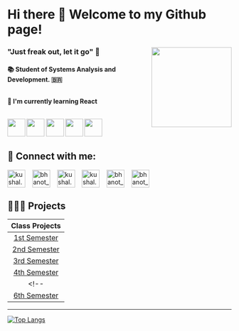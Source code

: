 # Hi there 👋 Welcome to my Github page! 

<div style="display: inline_block">
<img align="right" src="https://user-images.githubusercontent.com/79669245/178828986-7ff052be-4131-40da-8a18-595e29555bb8.jpeg" height="180">
<div>
    
<h3 align="left"> "Just freak out, let it go" 🌈 </h3>
<p align="left"><h4>
📚 Student of Systems Analysis and Development.  🇧🇷 <br><br>

🌱 I'm currently learning React <br><br>

<code><img height="40" src="https://user-images.githubusercontent.com/79669245/178830398-4ffe71eb-1119-4ca0-b3bb-435817512843.png"></code>
<code><img height="40" src="https://user-images.githubusercontent.com/79669245/178830275-454697d8-a053-4c8f-8819-44ff2894d894.jpg"></code>
<code><img height="40" src="https://user-images.githubusercontent.com/79669245/178830786-a9d256d2-e67a-4ef5-8ca4-2b5df2c5cd45.jpg"></code>
<code><img height="40" src="https://user-images.githubusercontent.com/79669245/178831011-379bbd50-755c-4acd-8c7c-9ab800c0f3bf.jpg"></code>
<code><img height="40" src="https://user-images.githubusercontent.com/79669245/178831144-c76e98db-98fb-47b2-b74b-af0a2bfe0b2f.png"></code>

</left> 
</div>

<h2>👥 Connect with me:</h2>

<p align="left">
<a href="https://www.instagram.com/julianna_shiro/" target="blank"><img align="center" src="https://cdn.jsdelivr.net/npm/simple-icons@3.0.1/icons/instagram.svg" alt="kushal.bhanot" height="40" width="40" /></a> &nbsp;&nbsp;
<a href="https://twitter.com/ScarletMagx" target="blank"><img align="center" src="https://cdn.jsdelivr.net/npm/simple-icons@3.0.1/icons/twitter.svg" alt="bhanot_kushal" height="40" width="40" /></a> &nbsp;&nbsp;
<a href="https://www.facebook.com/juliana.maria.96/" target="blank"><img align="center" src="https://cdn.jsdelivr.net/npm/simple-icons@3.0.1/icons/facebook.svg" alt="kushal.bhanot.98" height="40" width="40" /></a> &nbsp;&nbsp;
<a href="https://open.spotify.com/user/julianamaria.rib?si=DPgC6bdrQy-QJDLqDhnueg&utm_source=whatsapp&dl_branch=1" target="blank"><img align="center" src="https://cdn.jsdelivr.net/npm/simple-icons@3.0.1/icons/spotify.svg" alt="kushal.bhanot.98" height="40" width="40" /></a> &nbsp;&nbsp;
<a href="https://www.linkedin.com/in/juliana-maria-a0b0a0124/"  target="blank"><img align="center" src="https://cdn.jsdelivr.net/npm/simple-icons@3.0.1/icons/linkedin.svg" alt="bhanot_kushal" height="40" width="40" /></a> &nbsp;&nbsp;
<a href="mailto:julianamaria.rib@gmail.com"  target="blank"><img align="center" src="https://cdn.jsdelivr.net/npm/simple-icons@3.0.1/icons/gmail.svg" alt="bhanot_kushal" height="40" width="40" /></a> &nbsp;&nbsp;

</p>

<h2> 👨🏽‍💻 Projects </h2>

| Class Projects                                                                                      |
|:-----------------------------------------------------------------------------------------------------:|
| [1st Semester](https://github.com/JulianaMaria-Lab/Aprendizagem-por-Projetos-Integrados-1-SEMESTRE) |
| [2nd Semester](https://github.com/JulianaMaria-Lab/Aprendizagem-por-Projetos-Integrados-2-SEMESTRE) |
| [3rd Semester](https://github.com/JulianaMaria-Lab/Aprendizagem-por-Projetos-Integrados-3-SEMESTRE) |
| [4th Semester](https://github.com/JulianaMaria-Lab/Aprendizagem-por-Projetos-Integrados-4-SEMESTRE) |
<!--| [5th Semester]()                                                                                    |
| [6th Semester]()                                                                                    |-->
 

<hr>

[![Top Langs](https://github-readme-stats.vercel.app/api/top-langs/?username=JulianaMaria-Lab&layout=compact&theme=chartreuse-dark)](https://github.com/JulianaMaria-Lab/github-readme-stats)

<!--
<img src="https://github-readme-stats.vercel.app/api?username=JulianaMaria-Lab&layout=compact&theme=chartreuse-dark" alt="Juliana's GitHub Stats">

<br>
<img src="https://komarev.com/ghpvc/?username=JulianaMaria-LabD&color=green">
<br> -->

